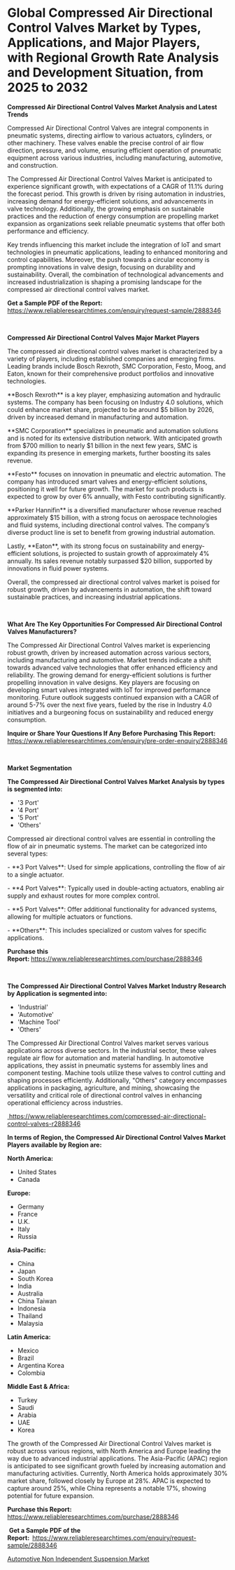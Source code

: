 <p><h1>Global Compressed Air Directional Control Valves Market by Types, Applications, and Major Players, with Regional Growth Rate Analysis and Development Situation, from 2025 to 2032</h1></p><p><strong>Compressed Air Directional Control Valves Market Analysis and Latest Trends</strong></p>
<p><p>Compressed Air Directional Control Valves are integral components in pneumatic systems, directing airflow to various actuators, cylinders, or other machinery. These valves enable the precise control of air flow direction, pressure, and volume, ensuring efficient operation of pneumatic equipment across various industries, including manufacturing, automotive, and construction.</p><p>The Compressed Air Directional Control Valves Market is anticipated to experience significant growth, with expectations of a CAGR of 11.1% during the forecast period. This growth is driven by rising automation in industries, increasing demand for energy-efficient solutions, and advancements in valve technology. Additionally, the growing emphasis on sustainable practices and the reduction of energy consumption are propelling market expansion as organizations seek reliable pneumatic systems that offer both performance and efficiency.</p><p>Key trends influencing this market include the integration of IoT and smart technologies in pneumatic applications, leading to enhanced monitoring and control capabilities. Moreover, the push towards a circular economy is prompting innovations in valve design, focusing on durability and sustainability. Overall, the combination of technological advancements and increased industrialization is shaping a promising landscape for the compressed air directional control valves market.</p></p>
<p><strong>Get a Sample PDF of the Report:&nbsp;</strong> <a href="https://www.reliableresearchtimes.com/enquiry/request-sample/2888346?utm_campaign=2722&utm_medium=2&utm_source=Github&utm_content=ia&utm_term=14032025&utm_id=compressed-air-directional-control-valves">https://www.reliableresearchtimes.com/enquiry/request-sample/2888346</a></p>
<p>&nbsp;</p>
<p><strong>Compressed Air Directional Control Valves Major Market Players</strong></p>
<p><p>The compressed air directional control valves market is characterized by a variety of players, including established companies and emerging firms. Leading brands include Bosch Rexroth, SMC Corporation, Festo, Moog, and Eaton, known for their comprehensive product portfolios and innovative technologies.</p><p>**Bosch Rexroth** is a key player, emphasizing automation and hydraulic systems. The company has been focusing on Industry 4.0 solutions, which could enhance market share, projected to be around $5 billion by 2026, driven by increased demand in manufacturing and automation.</p><p>**SMC Corporation** specializes in pneumatic and automation solutions and is noted for its extensive distribution network. With anticipated growth from $700 million to nearly $1 billion in the next few years, SMC is expanding its presence in emerging markets, further boosting its sales revenue.</p><p>**Festo** focuses on innovation in pneumatic and electric automation. The company has introduced smart valves and energy-efficient solutions, positioning it well for future growth. The market for such products is expected to grow by over 6% annually, with Festo contributing significantly.</p><p>**Parker Hannifin** is a diversified manufacturer whose revenue reached approximately $15 billion, with a strong focus on aerospace technologies and fluid systems, including directional control valves. The company’s diverse product line is set to benefit from growing industrial automation.</p><p>Lastly, **Eaton**, with its strong focus on sustainability and energy-efficient solutions, is projected to sustain growth of approximately 4% annually. Its sales revenue notably surpassed $20 billion, supported by innovations in fluid power systems.</p><p>Overall, the compressed air directional control valves market is poised for robust growth, driven by advancements in automation, the shift toward sustainable practices, and increasing industrial applications.</p></p>
<p>&nbsp;</p>
<p><strong>What Are The Key Opportunities For Compressed Air Directional Control Valves Manufacturers?</strong></p>
<p><p>The Compressed Air Directional Control Valves market is experiencing robust growth, driven by increased automation across various sectors, including manufacturing and automotive. Market trends indicate a shift towards advanced valve technologies that offer enhanced efficiency and reliability. The growing demand for energy-efficient solutions is further propelling innovation in valve designs. Key players are focusing on developing smart valves integrated with IoT for improved performance monitoring. Future outlook suggests continued expansion with a CAGR of around 5-7% over the next five years, fueled by the rise in Industry 4.0 initiatives and a burgeoning focus on sustainability and reduced energy consumption.</p></p>
<p><strong>Inquire or Share Your Questions If Any Before Purchasing This Report:</strong> <a href="https://www.reliableresearchtimes.com/enquiry/pre-order-enquiry/2888346?utm_campaign=2722&utm_medium=2&utm_source=Github&utm_content=ia&utm_term=14032025&utm_id=compressed-air-directional-control-valves">https://www.reliableresearchtimes.com/enquiry/pre-order-enquiry/2888346</a></p>
<p>&nbsp;</p>
<p><strong>Market Segmentation</strong></p>
<p><strong>The Compressed Air Directional Control Valves Market Analysis by types is segmented into:</strong></p>
<p><ul><li>'3 Port'</li><li>'4 Port'</li><li>'5 Port'</li><li>'Others'</li></ul></p>
<p><p>Compressed air directional control valves are essential in controlling the flow of air in pneumatic systems. The market can be categorized into several types: </p><p>- **3 Port Valves**: Used for simple applications, controlling the flow of air to a single actuator.  </p><p>- **4 Port Valves**: Typically used in double-acting actuators, enabling air supply and exhaust routes for more complex control.  </p><p>- **5 Port Valves**: Offer additional functionality for advanced systems, allowing for multiple actuators or functions.  </p><p>- **Others**: This includes specialized or custom valves for specific applications.</p></p>
<p><strong>Purchase this Report:&nbsp;</strong><a href="https://www.reliableresearchtimes.com/purchase/2888346?utm_campaign=2722&utm_medium=2&utm_source=Github&utm_content=ia&utm_term=14032025&utm_id=compressed-air-directional-control-valves">https://www.reliableresearchtimes.com/purchase/2888346</a></p>
<p>&nbsp;</p>
<p><strong>The Compressed Air Directional Control Valves Market Industry Research by Application is segmented into:</strong></p>
<p><ul><li>'Industrial'</li><li>'Automotive'</li><li>'Machine Tool'</li><li>'Others'</li></ul></p>
<p><p>The Compressed Air Directional Control Valves market serves various applications across diverse sectors. In the industrial sector, these valves regulate air flow for automation and material handling. In automotive applications, they assist in pneumatic systems for assembly lines and component testing. Machine tools utilize these valves to control cutting and shaping processes efficiently. Additionally, "Others" category encompasses applications in packaging, agriculture, and mining, showcasing the versatility and critical role of directional control valves in enhancing operational efficiency across industries.</p></p>
<p><a href="https://www.reliableresearchtimes.com/compressed-air-directional-control-valves-r2888346?utm_campaign=2722&utm_medium=2&utm_source=Github&utm_content=ia&utm_term=14032025&utm_id=compressed-air-directional-control-valves">&nbsp;https://www.reliableresearchtimes.com/compressed-air-directional-control-valves-r2888346</a></p>
<p><strong>In terms of Region, the Compressed Air Directional Control Valves Market Players available by Region are:</strong></p>
<p>
    <p> <strong> North America: </strong>
        <ul>
            <li>United States</li>
            <li>Canada</li>
        </ul>
        </p> 
    <p> <strong> Europe: </strong>
        <ul>
            <li>Germany</li>
            <li>France</li>
            <li>U.K.</li>
            <li>Italy</li>
            <li>Russia</li>
        </ul>
        </p> 
    <p> <strong> Asia-Pacific: </strong>
        <ul>
            <li>China</li>
            <li>Japan</li>
            <li>South Korea</li>
            <li>India</li>
            <li>Australia</li>
            <li>China Taiwan</li>
            <li>Indonesia</li>
            <li>Thailand</li>
            <li>Malaysia</li>
        </ul>
        </p> 
    <p> <strong> Latin America: </strong>
        <ul>
            <li>Mexico</li>
            <li>Brazil</li>
            <li>Argentina Korea</li>
            <li>Colombia</li>
        </ul>
        </p> 
    <p> <strong> Middle East & Africa: </strong>
        <ul>
            <li>Turkey</li>
            <li>Saudi</li>
            <li>Arabia</li>
            <li>UAE</li>
            <li>Korea</li>
        </ul>
    </p>
    </p>
<p><p>The growth of the Compressed Air Directional Control Valves market is robust across various regions, with North America and Europe leading the way due to advanced industrial applications. The Asia-Pacific (APAC) region is anticipated to see significant growth fueled by increasing automation and manufacturing activities. Currently, North America holds approximately 30% market share, followed closely by Europe at 28%. APAC is expected to capture around 25%, while China represents a notable 17%, showing potential for future expansion.</p></p>
<p><strong>Purchase this Report: </strong><a href="https://www.reliableresearchtimes.com/purchase/2888346?utm_campaign=2722&utm_medium=2&utm_source=Github&utm_content=ia&utm_term=14032025&utm_id=compressed-air-directional-control-valves">https://www.reliableresearchtimes.com/purchase/2888346</a></p>
<p>&nbsp;<strong>Get a Sample PDF of the Report:&nbsp;&nbsp;</strong><a href="https://www.reliableresearchtimes.com/enquiry/request-sample/2888346?utm_campaign=2722&utm_medium=2&utm_source=Github&utm_content=ia&utm_term=14032025&utm_id=compressed-air-directional-control-valves">https://www.reliableresearchtimes.com/enquiry/request-sample/2888346</a></p>
<p><strong></strong></p>
<p><p><a href="https://github.com/tashiafun920/Market-Research-Report-List-1/blob/main/automotive-non-independent-suspension-market.md?utm_campaign=2722&utm_medium=2&utm_source=Github&utm_content=ia&utm_term=14032025&utm_id=compressed-air-directional-control-valves">Automotive Non Independent Suspension Market</a></p></p>